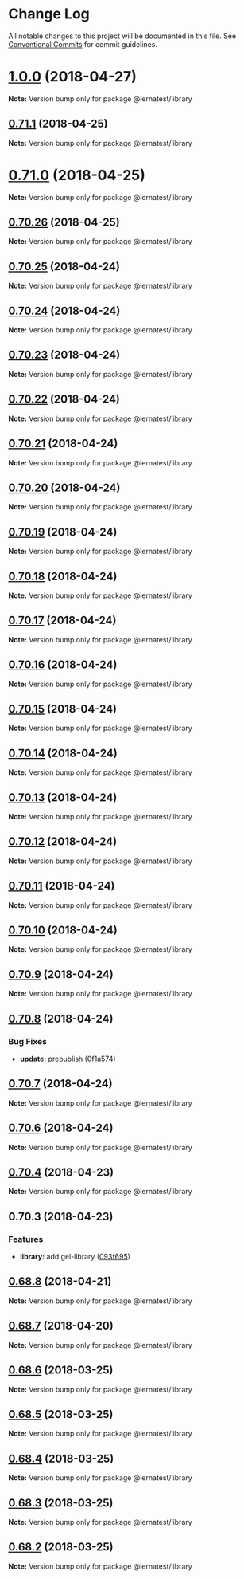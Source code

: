 # Change Log

All notable changes to this project will be documented in this file.
See [Conventional Commits](https://conventionalcommits.org) for commit guidelines.

<a name="1.0.0"></a>
# [1.0.0](https://github.com/bochen2014/lerna-muckaround/compare/v0.71.1...v1.0.0) (2018-04-27)

**Note:** Version bump only for package @lernatest/library





<a name="0.71.1"></a>
## [0.71.1](https://github.com/bochen2014/lerna-muckaround/compare/v0.71.0...v0.71.1) (2018-04-25)

**Note:** Version bump only for package @lernatest/library





<a name="0.71.0"></a>
# [0.71.0](https://github.com/bochen2014/lerna-muckaround/compare/v0.70.26...v0.71.0) (2018-04-25)

**Note:** Version bump only for package @lernatest/library





<a name="0.70.26"></a>
## [0.70.26](https://github.com/bochen2014/lerna-muckaround/compare/v0.70.25...v0.70.26) (2018-04-25)

**Note:** Version bump only for package @lernatest/library





<a name="0.70.25"></a>
## [0.70.25](https://github.com/bochen2014/lerna-muckaround/compare/v0.70.24...v0.70.25) (2018-04-24)

**Note:** Version bump only for package @lernatest/library





<a name="0.70.24"></a>
## [0.70.24](https://github.com/bochen2014/lerna-muckaround/compare/v0.70.23...v0.70.24) (2018-04-24)

**Note:** Version bump only for package @lernatest/library





<a name="0.70.23"></a>
## [0.70.23](https://github.com/bochen2014/lerna-muckaround/compare/v0.70.22...v0.70.23) (2018-04-24)

**Note:** Version bump only for package @lernatest/library





<a name="0.70.22"></a>
## [0.70.22](https://github.com/bochen2014/lerna-muckaround/compare/v0.70.21...v0.70.22) (2018-04-24)

**Note:** Version bump only for package @lernatest/library





<a name="0.70.21"></a>
## [0.70.21](https://github.com/bochen2014/lerna-muckaround/compare/v0.70.20...v0.70.21) (2018-04-24)

**Note:** Version bump only for package @lernatest/library





<a name="0.70.20"></a>
## [0.70.20](https://github.com/bochen2014/lerna-muckaround/compare/v0.70.19...v0.70.20) (2018-04-24)

**Note:** Version bump only for package @lernatest/library





<a name="0.70.19"></a>
## [0.70.19](https://github.com/bochen2014/lerna-muckaround/compare/v0.70.18...v0.70.19) (2018-04-24)

**Note:** Version bump only for package @lernatest/library





<a name="0.70.18"></a>
## [0.70.18](https://github.com/bochen2014/lerna-muckaround/compare/v0.70.17...v0.70.18) (2018-04-24)

**Note:** Version bump only for package @lernatest/library





<a name="0.70.17"></a>
## [0.70.17](https://github.com/bochen2014/lerna-muckaround/compare/v0.70.16...v0.70.17) (2018-04-24)

**Note:** Version bump only for package @lernatest/library





<a name="0.70.16"></a>
## [0.70.16](https://github.com/bochen2014/lerna-muckaround/compare/v0.70.15...v0.70.16) (2018-04-24)

**Note:** Version bump only for package @lernatest/library





<a name="0.70.15"></a>
## [0.70.15](https://github.com/bochen2014/lerna-muckaround/compare/v0.70.14...v0.70.15) (2018-04-24)

**Note:** Version bump only for package @lernatest/library





<a name="0.70.14"></a>
## [0.70.14](https://github.com/bochen2014/lerna-muckaround/compare/v0.70.13...v0.70.14) (2018-04-24)

**Note:** Version bump only for package @lernatest/library





<a name="0.70.13"></a>
## [0.70.13](https://github.com/bochen2014/lerna-muckaround/compare/v0.70.12...v0.70.13) (2018-04-24)

**Note:** Version bump only for package @lernatest/library





<a name="0.70.12"></a>
## [0.70.12](https://github.com/bochen2014/lerna-muckaround/compare/v0.70.11...v0.70.12) (2018-04-24)




**Note:** Version bump only for package @lernatest/library

<a name="0.70.11"></a>
## [0.70.11](https://github.com/bochen2014/lerna-muckaround/compare/v0.70.10...v0.70.11) (2018-04-24)

**Note:** Version bump only for package @lernatest/library





<a name="0.70.10"></a>
## [0.70.10](https://github.com/bochen2014/lerna-muckaround/compare/v0.70.9...v0.70.10) (2018-04-24)

**Note:** Version bump only for package @lernatest/library





<a name="0.70.9"></a>
## [0.70.9](https://github.com/bochen2014/lerna-muckaround/compare/v0.70.8...v0.70.9) (2018-04-24)

**Note:** Version bump only for package @lernatest/library





<a name="0.70.8"></a>
## [0.70.8](https://github.com/bochen2014/lerna-muckaround/compare/v0.70.7...v0.70.8) (2018-04-24)


### Bug Fixes

* **update:** prepublish ([0f1a574](https://github.com/bochen2014/lerna-muckaround/commit/0f1a574))





<a name="0.70.7"></a>
## [0.70.7](https://github.com/bochen2014/lerna-muckaround/compare/v0.70.6...v0.70.7) (2018-04-24)

**Note:** Version bump only for package @lernatest/library





<a name="0.70.6"></a>
## [0.70.6](https://github.com/bochen2014/lerna-muckaround/compare/v0.70.5...v0.70.6) (2018-04-24)

**Note:** Version bump only for package @lernatest/library





<a name="0.70.4"></a>
## [0.70.4](https://github.com/bochen2014/lerna-muckaround/compare/v0.70.3...v0.70.4) (2018-04-23)




**Note:** Version bump only for package @lernatest/library

<a name="0.70.3"></a>
## 0.70.3 (2018-04-23)


### Features

* **library:** add gel-library ([093f695](https://github.com/bochen2014/lerna-muckaround/commit/093f695))




<a name="0.68.8"></a>
## [0.68.8](https://github.com/bochen2014/lerna-muckaround/compare/@lernatest/library@0.68.6...@lernatest/library@0.68.8) (2018-04-21)




**Note:** Version bump only for package @lernatest/library

<a name="0.68.7"></a>
## [0.68.7](https://github.com/bochen2014/lerna-muckaround/compare/@lernatest/library@0.68.6...@lernatest/library@0.68.7) (2018-04-20)




**Note:** Version bump only for package @lernatest/library

<a name="0.68.6"></a>
## [0.68.6](https://github.com/bochen2014/lerna-muckaround/compare/@lernatest/library@0.68.5...@lernatest/library@0.68.6) (2018-03-25)




**Note:** Version bump only for package @lernatest/library

<a name="0.68.5"></a>
## [0.68.5](https://github.com/bochen2014/lerna-muckaround/compare/@lernatest/library@0.68.4...@lernatest/library@0.68.5) (2018-03-25)




**Note:** Version bump only for package @lernatest/library

<a name="0.68.4"></a>
## [0.68.4](https://github.com/bochen2014/lerna-muckaround/compare/@lernatest/library@0.68.3...@lernatest/library@0.68.4) (2018-03-25)




**Note:** Version bump only for package @lernatest/library

<a name="0.68.3"></a>
## [0.68.3](https://github.com/bochen2014/lerna-muckaround/compare/@lernatest/library@0.68.2...@lernatest/library@0.68.3) (2018-03-25)




**Note:** Version bump only for package @lernatest/library

<a name="0.68.2"></a>
## [0.68.2](https://github.com/bochen2014/lerna-muckaround/compare/@lernatest/library@0.68.0...@lernatest/library@0.68.2) (2018-03-25)




**Note:** Version bump only for package @lernatest/library
